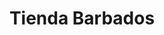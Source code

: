 ---
title: "Tienda Barbados"
url: /ciudad-autonoma-de-buenos-aires/tienda-barbados/
shop: Taschen & Koffer
---